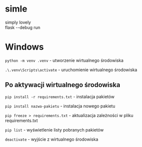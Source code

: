 # simle
simply lovely </br>
flask --debug run


# Windows
`python -m venv .venv` - utworzenie wirtualnego środowiska

`.\.venv\Scripts\activate` - uruchomienie wirtualnego środowiska

## Po aktywacji wirtualnego środowiska

`pip install -r requirements.txt` - instalacja pakietów

`pip install nazwa-pakietu` - instalacja nowego pakietu

`pip freeze > requirements.txt` - aktualizacja zależności w pliku requirements.txt

`pip list` - wyświetlenie listy pobranych pakietów

`deactivate` - wyjście z wirtualnego środowiska